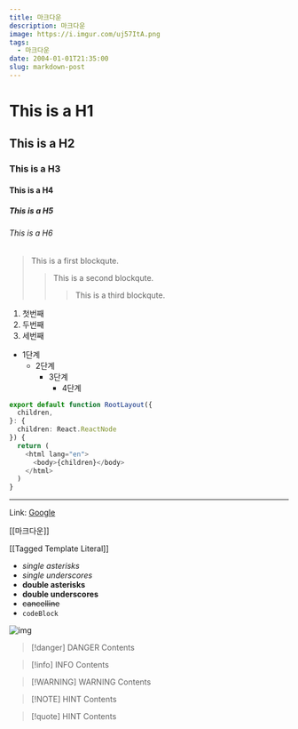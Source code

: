 ```yaml
---
title: 마크다운
description: 마크다운
image: https://i.imgur.com/uj57ItA.png
tags:
  - 마크다운
date: 2004-01-01T21:35:00
slug: markdown-post
---
```


# This is a H1

## This is a H2

### This is a H3

#### This is a H4

##### This is a H5

###### This is a H6

> This is a first blockqute.
>
> > This is a second blockqute.
> >
> > > This is a third blockqute.

1. 첫번째
2. 두번째
3. 세번째

- 1단계
  - 2단계
    - 3단계
      - 4단계

```ts title="app/layout.tsx" {1,2}#add {7-9}#rm /children/ caption="코드에 대한 설명입니다..."
export default function RootLayout({
  children,
}: {
  children: React.ReactNode
}) {
  return (
    <html lang="en">
      <body>{children}</body>
    </html>
  )
}
```

---

Link: [Google](https://google.com/ 'Go google')

[[마크다운]]

[[Tagged Template Literal]]

- _single asterisks_
- _single underscores_
- **double asterisks**
- **double underscores**
- ~~cancelline~~
- `codeBlock`

![img](https://blog.ateals.me/images/main.jpg)

> [!danger] DANGER
> Contents

> [!info] INFO
> Contents

> [!WARNING] WARNING
> Contents

> [!NOTE] HINT
> Contents

> [!quote] HINT
> Contents
